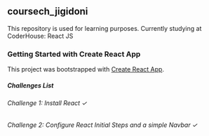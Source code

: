 ## coursech_jigidoni

This repository is used for learning purposes. Currently studying at CoderHouse: React JS

### Getting Started with Create React App

This project was bootstrapped with [Create React App](https://github.com/facebook/create-react-app).

##### Challenges List

###### Challenge 1: Install React ✓
###### Challenge 2: Configure React Initial Steps and a simple Navbar ✓
